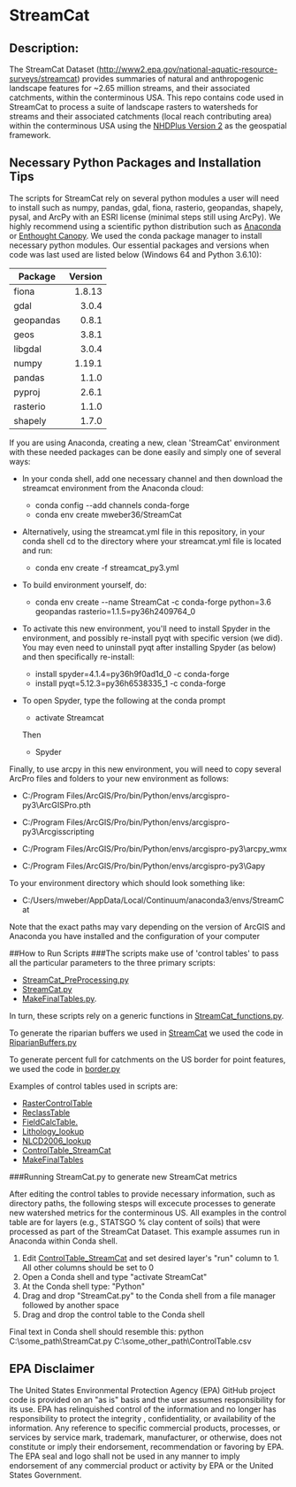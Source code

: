 # StreamCat

## Description: 
The StreamCat Dataset (http://www2.epa.gov/national-aquatic-resource-surveys/streamcat) provides summaries of natural and anthropogenic landscape features for ~2.65 million streams, and their associated catchments, within the conterminous USA. This repo contains code used in StreamCat to process a suite of landscape rasters to watersheds for streams and their associated catchments (local reach contributing area) within the conterminous USA using the [NHDPlus Version 2](http://www.horizon-systems.com/NHDPlus/NHDPlusV2_data.php) as the geospatial framework.

## Necessary Python Packages and Installation Tips
The scripts for StreamCat rely on several python modules a user will need to install such as numpy, pandas, gdal, fiona, rasterio, geopandas, shapely, pysal, and ArcPy with an ESRI license (minimal steps still using ArcPy).  We highly recommend using a scientific python distribution such as [Anaconda](https://www.continuum.io/downloads) or [Enthought Canopy](https://www.enthought.com/products/canopy/).  We used the conda package manager to install necessary python modules. Our essential packages and versions when code was last used are listed below (Windows 64 and Python 3.6.10):

| Package       | Version       | 
| ------------- |--------------:|
| fiona         | 1.8.13        | 
| gdal          | 3.0.4         | 
| geopandas     | 0.8.1         |  
| geos          | 3.8.1         |
| libgdal       | 3.0.4         |
| numpy         | 1.19.1        |
| pandas        | 1.1.0         |
| pyproj        | 2.6.1         |
| rasterio      | 1.1.0         |
| shapely       | 1.7.0         |

If you are using Anaconda, creating a new, clean 'StreamCat' environment with these needed packages can be done easily and simply one of several ways:

* In your conda shell, add one necessary channel and then download the streamcat environment from the Anaconda cloud:
  + conda config --add channels conda-forge
  + conda env create mweber36/StreamCat
  
* Alternatively, using the streamcat.yml file in this repository, in your conda shell cd to the directory where your streamcat.yml file is located and run:
  + conda env create -f streamcat_py3.yml
  
* To build environment yourself, do:
  + conda env create --name StreamCat -c conda-forge python=3.6 geopandas rasterio=1.1.5=py36h2409764_0

* To activate this new environment, you'll need to install Spyder in the environment, and possibly re-install pyqt with specific version (we did).  You may even need to uninstall pyqt after installing Spyder (as below) and then specifically re-install:

  + install spyder=4.1.4=py36h9f0ad1d_0 -c conda-forge
  + install pyqt=5.12.3=py36h6538335_1 -c conda-forge

* To open Spyder, type the following at the conda prompt
  + activate Streamcat
  
  Then

  + Spyder

Finally, to use arcpy in this new environment, you will need to copy several ArcPro files and folders to your new environment as follows:

+ C:/Program Files/ArcGIS/Pro/bin/Python/envs/arcgispro-py3\ArcGISPro.pth

+ C:/Program Files/ArcGIS/Pro/bin/Python/envs/arcgispro-py3\Arcgisscripting 

+ C:/Program Files/ArcGIS/Pro/bin/Python/envs/arcgispro-py3\arcpy_wmx

+ C:/Program Files/ArcGIS/Pro/bin/Python/envs/arcgispro-py3\Gapy

To your environment directory which should look something like:

+ C:/Users/mweber/AppData/Local/Continuum/anaconda3/envs/StreamCat

Note that the exact paths may vary depending on the version of ArcGIS and Anaconda you have installed and the configuration of your computer

##How to Run Scripts
###The scripts make use of 'control tables' to pass all the particular parameters to the three primary scripts: 
+ [StreamCat_PreProcessing.py](https://github.com/USEPA/StreamCat/blob/master/StreamCat_PreProcessing.py)
+ [StreamCat.py](https://github.com/USEPA/StreamCat/blob/master/StreamCat.py)
+ [MakeFinalTables.py](https://github.com/USEPA/StreamCat/blob/master/StreamCat_functions.py).  

In turn, these scripts rely on a generic functions in [StreamCat_functions.py](https://github.com/USEPA/StreamCat/blob/master/StreamCat_functions.py). 

To generate the riparian buffers we used in [StreamCat](ftp://newftp.epa.gov/EPADataCommons/ORD/NHDPlusLandscapeAttributes/StreamCat/Documentation/ReadMe.html) we used the code in [RiparianBuffers.py](https://github.com/USEPA/StreamCat/blob/master/RiparianBuffer.py) 

To generate percent full for catchments on the US border for point features, we used the code in [border.py](https://github.com/USEPA/StreamCat/blob/master/border.py)

Examples of control tables used in scripts are:
+ [RasterControlTable](https://github.com/USEPA/StreamCat/blob/master/RasterControlTable.csv)
+ [ReclassTable](https://github.com/USEPA/StreamCat/blob/master/ReclassTable.csv)
+ [FieldCalcTable.](https://github.com/USEPA/StreamCat/blob/master/FieldCalcTable.csv)
+ [Lithology_lookup](https://github.com/USEPA/StreamCat/blob/master/Lithology_lookup.csv)
+ [NLCD2006_lookup](https://github.com/USEPA/StreamCat/blob/master/NLCD2006_lookup.csv)
+ [ControlTable_StreamCat](https://github.com/USEPA/StreamCat/blob/master/ControlTable_StreamCat.csv)
+ [MakeFinalTables](https://github.com/USEPA/StreamCat/blob/master/MakeFinalTables.csv)

###Running StreamCat.py to generate new StreamCat metrics

After editing the control tables to provide necessary information, such as directory paths, the following stesps will excecute processes to generate new watershed metrics for the conterminous US. All examples in the control table are for layers (e.g., STATSGO % clay content of soils) that were processed as part of the StreamCat Dataset. This example assumes run in Anaconda within Conda shell.

1. Edit [ControlTable_StreamCat](https://github.com/USEPA/StreamCat/blob/master/ControlTable_StreamCat.csv) and set desired layer's "run" column to 1. All other columns should be set to 0
2. Open a Conda shell and type "activate StreamCat" 
3. At the Conda shell type: "Python<space>"
4. Drag and drop "StreamCat.py" to the Conda shell from a file manager followed by another space
5. Drag and drop the control table to the Conda shell

Final text in Conda shell should resemble this: python C:\some_path\StreamCat.py  C:\some_other_path\ControlTable.csv


## EPA Disclaimer
The United States Environmental Protection Agency (EPA) GitHub project code is provided on an "as is" basis and the user assumes responsibility for its use.  EPA has relinquished control of the information and no longer has responsibility to protect the integrity , confidentiality, or availability of the information.  Any reference to specific commercial products, processes, or services by service mark, trademark, manufacturer, or otherwise, does not constitute or imply their endorsement, recommendation or favoring by EPA.  The EPA seal and logo shall not be used in any manner to imply endorsement of any commercial product or activity by EPA or the United States Government.

